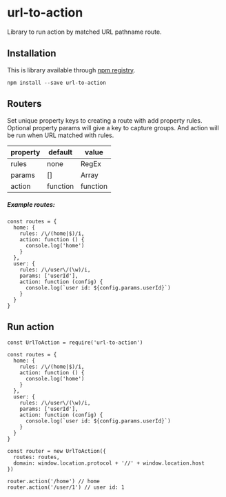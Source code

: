 # url-to-action
Library to run action by matched URL pathname route.

## Installation
This is library available through [npm registry](https://npmjs.com/url-to-action).

```
npm install --save url-to-action
```

## Routers

Set unique property keys to creating a route with add property rules.
Optional property params will give a key to capture groups. And action will be run when URL matched with rules.

| property | default | value
|--|--|--|
| rules | none | RegEx |
| params | [] | Array |
| action | function | function |

##### Example routes:
```
const routes = {
  home: {
    rules: /\/(home|$)/i,
    action: function () {
      console.log('home')
    }
  },
  user: {
    rules: /\/user\/(\w)/i,
    params: ['userId'],
    action: function (config) {
      console.log(`user id: ${config.params.userId}`)
    }
  }
}
```

## Run action
```
const UrlToAction = require('url-to-action')

const routes = {
  home: {
    rules: /\/(home|$)/i,
    action: function () {
      console.log('home')
    }
  },
  user: {
    rules: /\/user\/(\w)/i,
    params: ['userId'],
    action: function (config) {
      console.log(`user id: ${config.params.userId}`)
    }
  }
}

const router = new UrlToAction({
  routes: routes,
  domain: window.location.protocol + '//' + window.location.host
})

router.action('/home') // home
router.action('/user/1') // user id: 1
```
